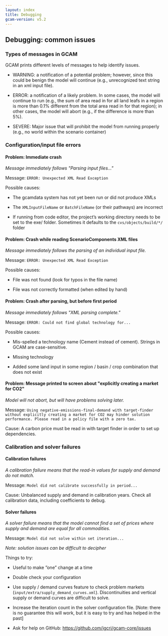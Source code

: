 ```yaml
---
layout: index
title: Debugging
gcam-version: v5.2
---
```

## Debugging: common issues

### Types of messages in GCAM  
GCAM prints different levels of messages to help identify issues.  

* WARNING: a notification of a potential problem; however, since this could be benign the model will continue (e.g., unrecognized text string in an xml input file).
 
* ERROR: a notification of a likely problem. In some cases, the model will continue to run (e.g., the sum of area read in for all land leafs in a region is more than 0.1% different from the total area read in for that region); in other cases, the model will abort (e.g., if the difference is more than 5%).

* SEVERE: Major issue that will prohibit the model from running properly (e.g., no world within the scenario container)

### Configuration/input file errors

#### Problem: Immediate crash
_Message immediately follows "Parsing input files..."_

Message: `ERROR: Unexpected XML Read Exception` 

Possible causes: 

* The gcamdata system has not yet been run or did not produce XMLs

* The `XMLInputFileName` or `BatchFileName` (or their pathways) are incorrect

* If running from code editor, the project’s working directory needs to be set to the exe/ folder. Sometimes it defaults to the `cvs/objects/build/*/` folder


#### Problem: Crash while reading ScenarioComponents XML files
_Message immediately follows the parsing of an individual input file._

Message: `ERROR: Unexpected XML Read Exception`

Possible causes: 

* File was not found (look for typos in the file name)

* File was not correctly formatted (when edited by hand)


#### Problem: Crash after parsing, but before first period
_Message immediately follows "XML parsing complete."_

Message: `ERROR: Could not find global technology for...`

Possible causes:  

* Mis-spelled a technology name (Cement instead of cement). Strings in GCAM are case-sensitive.

* Missing technology

* Added some land input in some region / basin / crop combination that does not exist

#### Problem: Message printed to screen about "explicitly creating a market for CO2"
_Model will not abort, but will have problems solving later._

Message: `Using negative-emissions-final-demand with target-finder without explicitly creating a market for CO2 may hinder solution performance. Please read in a policy file with a zero tax.`

Cause: A carbon price must be read in with target finder in order to set up dependencies.

### Calibration and solver failures

#### Calibration failures
_A calibration failure means that the read-in values for supply and demand do not match._

Message: `Model did not calibrate successfully in period...`

Cause: Unbalanced supply and demand in calibration years. Check all calibration data, including coefficients to debug. 

#### Solver failures
_A solver failure means that the model cannot find a set of prices where supply and demand are equal for all commodities._

Message: `Model did not solve within set iteration...`

_Note: solution issues can be difficult to decipher_

Things to try: 

* Useful to make ”one” change at a time

* Double check your configuration

* Use supply / demand curves feature to check problem markets (`input/extra/supply_demand_curves.xml`). Discontinuities and vertical supply or demand curves are difficult to solve. 

* Increase the iteration count in the solver configuration file. [Note: there is no guarantee this will work, but it is easy to try and has helped in the past]

* Ask for help on GitHub: https://github.com/jgcri/gcam-core/issues



